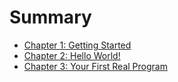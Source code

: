 # Summary

* [Chapter 1: Getting Started](01_getting_started.md)
* [Chapter 2: Hello World!](02_hello_world.md)
* [Chapter 3: Your First Real Program](03_your_first_real_program.md)
